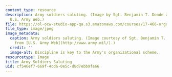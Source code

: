 ```yaml
---
content_type: resource
description: Army soldiers saluting. (Image by Sgt. Benjamin T. Donde and taken from;
  U.S. Army Web.)
file: https://ol-ocw-studio-app-qa.s3.amazonaws.com/courses/17-466-organization-theory-and-the-military-spring-2003/cf546ef7669f4cd60e5cd8d7ebb9fa66_17-466s03.jpg
file_type: image/jpeg
image_metadata:
  caption: Army soldiers saluting. (Image courtesy of Sgt. Benjamin T. Donde and taken
    from [U.S. Army Web](http://www.army.mil/).)
  credit: ''
  image-alt: Discipline is key to the Army's organizational scheme.
resourcetype: Image
title: Army Soldiers Saluting
uid: cf546ef7-669f-4cd6-0e5c-d8d7ebb9fa66
---
```

